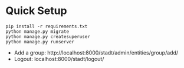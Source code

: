 # Quick Setup

    pip install -r requirements.txt
    python manage.py migrate
    python manage.py createsuperuser
    python manage.py runserver
    
* Add a group: http://localhost:8000/stadt/admin/entities/group/add/
* Logout: localhost:8000/stadt/logout/
